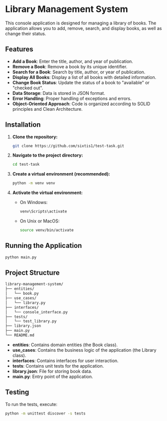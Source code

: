 # Library Management System

This console application is designed for managing a library of books. The application allows you to add, remove, search, and display books, as well as change their status.

## Features

- **Add a Book**: Enter the title, author, and year of publication.
- **Remove a Book**: Remove a book by its unique identifier.
- **Search for a Book**: Search by title, author, or year of publication.
- **Display All Books**: Display a list of all books with detailed information.
- **Change Book Status**: Update the status of a book to "available" or "checked out".
- **Data Storage**: Data is stored in JSON format.
- **Error Handling**: Proper handling of exceptions and errors.
- **Object-Oriented Approach**: Code is organized according to SOLID principles and Clean Architecture.

## Installation

1. **Clone the repository:**

    ```bash
    git clone https://github.com/sixtis1/test-task.git
    ```

2. **Navigate to the project directory:**

    ```bash
    cd test-task
    ```

3. **Create a virtual environment (recommended):**

    ```bash
    python -m venv venv
    ```

4. **Activate the virtual environment:**

    - On Windows:

        ```bash
        venv\Scripts\activate
        ```

    - On Unix or MacOS:

        ```bash
        source venv/bin/activate
        ```

## Running the Application

```bash
python main.py
```


## Project Structure
```bash
library-management-system/
├── entities/
│   └── book.py
├── use_cases/
│   └── library.py
├── interfaces/
│   └── console_interface.py
├── tests/
│   └── test_library.py
├── library.json
├── main.py
└── README.md
```

* **entities**: Contains domain entities (the Book class).
* **use_cases**: Contains the business logic of the application (the Library class).
* **interfaces**: Contains interfaces for user interaction.
* **tests**: Contains unit tests for the application.
* **library.json**: File for storing book data.
* **main.py**: Entry point of the application.

## Testing

To run the tests, execute:
```bash
python -m unittest discover -s tests
```